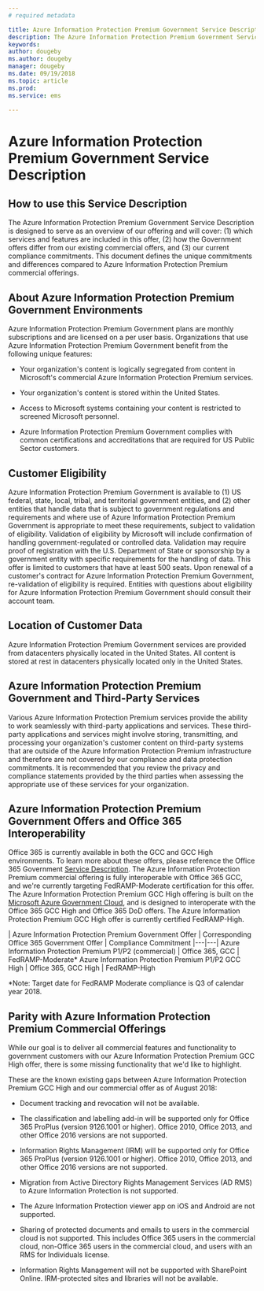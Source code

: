 ```yaml
---
# required metadata

title: Azure Information Protection Premium Government Service Description
description: The Azure Information Protection Premium Government Service Description is designed to serve as an overview of our offering
keywords:
author: dougeby
ms.author: dougeby
manager: dougeby
ms.date: 09/19/2018
ms.topic: article
ms.prod:
ms.service: ems

---
```


# Azure Information Protection Premium Government Service Description 

## How to use this Service Description 

The Azure Information Protection Premium Government Service Description is designed to serve as an overview of our offering and will cover: (1) which services and features are included in this offer, (2) how the Government offers differ from our existing commercial offers, and (3) our current compliance commitments. This document defines the unique commitments and differences compared to Azure Information Protection Premium commercial offerings. 

## About Azure Information Protection Premium Government Environments 

Azure Information Protection Premium Government plans are monthly subscriptions and are licensed on a per user basis. Organizations that use Azure Information Protection Premium Government benefit from the following unique features: 

* Your organization's content is logically segregated from content in Microsoft's commercial Azure Information Protection Premium services. 

* Your organization's content is stored within the United States. 

* Access to Microsoft systems containing your content is restricted to screened Microsoft personnel. 

* Azure Information Protection Premium Government complies with common certifications and accreditations that are required for US Public Sector customers. 

## Customer Eligibility 

Azure Information Protection Premium Government is available to (1) US federal, state, local, tribal, and territorial government entities, and (2) other entities that handle data that is subject to government regulations and requirements and where use of Azure Information Protection Premium Government is appropriate to meet these requirements, subject to validation of eligibility. Validation of eligibility by Microsoft will include confirmation of handling government-regulated or controlled data. Validation may require proof of registration with the U.S. Department of State or sponsorship by a government entity with specific requirements for the handling of data. This offer is limited to customers that have at least 500 seats. Upon renewal of a customer's contract for Azure Information Protection Premium Government, re-validation of eligibility is required. Entities with questions about eligibility for Azure Information Protection Premium Government should consult their account team. 

## Location of Customer Data 

Azure Information Protection Premium Government services are provided from datacenters physically located in the United States. All content is stored at rest in datacenters physically located only in the United States. 

## Azure Information Protection Premium Government and Third-Party Services 

Various Azure Information Protection Premium services provide the ability to work seamlessly with third-party applications and services. These third-party applications and services might involve storing, transmitting, and processing your organization's customer content on third-party systems that are outside of the Azure Information Protection Premium infrastructure and therefore are not covered by our compliance and data protection commitments. It is recommended that you review the privacy and compliance statements provided by the third parties when assessing the appropriate use of these services for your organization. 

## Azure Information Protection Premium Government Offers and Office 365 Interoperability 

Office 365 is currently available in both the GCC and GCC High environments. To learn more about these offers, please reference the Office 365 Government [Service Description](https://technet.microsoft.com/library/mt774581.aspx). The Azure Information Protection Premium commercial offering is fully interoperable with Office 365 GCC, and we're currently targeting FedRAMP-Moderate certification for this offer. The Azure Information Protection Premium GCC High offering is built on the [Microsoft Azure Government Cloud](https://docs.microsoft.com/azure/azure-government/documentation-government-welcome), and is designed to interoperate with the Office 365 GCC High and Office 365 DoD offers. The Azure Information Protection Premium GCC High offer is currently certified FedRAMP-High. 

| Azure Information Protection Premium Government Offer | Corresponding Office 365 Government Offer | Compliance Commitment 
|---|---|
Azure Information Protection Premium P1/P2 (commercial) | Office 365, GCC | FedRAMP-Moderate* 
Azure Information Protection Premium P1/P2 GCC High | Office 365, GCC High | FedRAMP-High 

*Note: Target date for FedRAMP Moderate compliance is Q3 of calendar year 2018. 

## Parity with Azure Information Protection Premium Commercial Offerings 

While our goal is to deliver all commercial features and functionality to government customers with our Azure Information Protection Premium GCC High offer, there is some missing functionality that we'd like to highlight. 

These are the known existing gaps between Azure Information Protection Premium GCC High and our commercial offer as of August 2018: 

* Document tracking and revocation will not be available. 

* The classification and labelling add-in will be supported only for Office 365 ProPlus (version 9126.1001 or higher). Office 2010, Office 2013, and other Office 2016 versions are not supported. 

* Information Rights Management (IRM) will be supported only for Office 365 ProPlus (version 9126.1001 or higher). Office 2010, Office 2013, and other Office 2016 versions are not supported. 

* Migration from Active Directory Rights Management Services (AD RMS) to Azure Information Protection is not supported. 

* The Azure Information Protection viewer app on iOS and Android are not supported. 

* Sharing of protected documents and emails to users in the commercial cloud is not supported. This includes Office 365 users in the commercial cloud, non-Office 365 users in the commercial cloud, and users with an RMS for Individuals license. 

* Information Rights Management will not be supported with SharePoint Online. IRM-protected sites and libraries will not be available. 